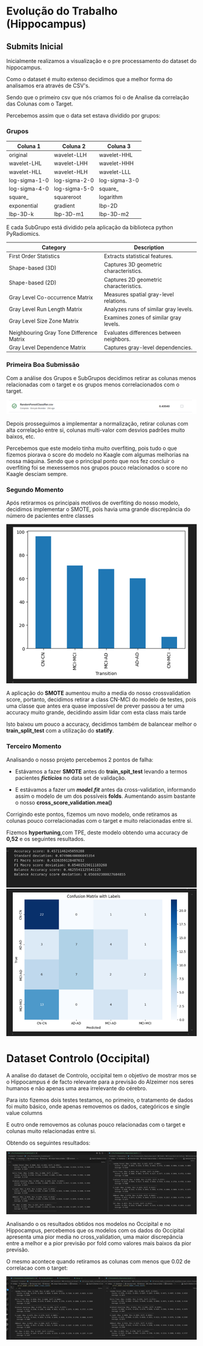 # Evolução do Trabalho (Hippocampus)


## Submits Inicial


Inicialmente realizamos a visualização e o pre processamento do dataset do hippocampus.


Como o dataset é muito extenso decidimos que a melhor forma do analisamos era através de CSV's.


Sendo que o primeiro csv que nós criamos foi o de Analise da correlação das Colunas com o Target.


Percebemos assim que o data set estava dividido por grupos:




### Grupos


| Coluna 1        | Coluna 2        | Coluna 3       |
|------------------|-----------------|----------------|
| original         | wavelet-LLH    | wavelet-HHL    |
| wavelet-LHL      | wavelet-LHH    | wavelet-HHH    |
| wavelet-HLL      | wavelet-HLH    | wavelet-LLL    |
| log-sigma-1-0    | log-sigma-2-0  | log-sigma-3-0  |
| log-sigma-4-0    | log-sigma-5-0  | square_        |
| square_          | squareroot     | logarithm      |
| exponential      | gradient       | lbp-2D         |
| lbp-3D-k         | lbp-3D-m1      | lbp-3D-m2      |




E cada SubGrupo está dividido pela aplicação da biblioteca python PyRadiomics.


| Category                                 | Description                            |
|-----------------------------------------|----------------------------------------|
| First Order Statistics                  | Extracts statistical features.         |
| Shape-based (3D)                        | Captures 3D geometric characteristics.|
| Shape-based (2D)                        | Captures 2D geometric characteristics.|
| Gray Level Co-occurrence Matrix         | Measures spatial gray-level relations.|
| Gray Level Run Length Matrix            | Analyzes runs of similar gray levels. |
| Gray Level Size Zone Matrix             | Examines zones of similar gray levels.|
| Neighbouring Gray Tone Difference Matrix| Evaluates differences between neighbors.|
| Gray Level Dependence Matrix            | Captures gray-level dependencies.     |




### Primeira Boa Submissão


Com a análise dos Grupos e SubGrupos decidimos retirar as colunas menos relacionadas com o target e os grupos menos correlacionados com o target.


![Foto local](imagens/1sub.png)




Depois prosseguimos a implementar a normalização, retirar colunas com alta correlação entre si, colunas multi-valor com desvios padrões muito baixos, etc.


Percebemos que este modelo tinha muito overfiting, pois tudo o que fizemos piorava o score do modelo no Kaagle com algumas melhorias na nossa máquina. Sendo que o principal ponto que nos fez concluir o overfiting foi se mexessemos nos grupos pouco relacionados o score no Kaagle desciam sempre.


### Segundo Momento


Após retirarmos os principais motivos de overfiting do nosso modelo, decidimos implementar o SMOTE, pois havia uma grande discrepância do número de pacientes entre classes


![Foto local](imagens/N_transition.png)


A aplicação do **SMOTE** aumentou muito a media do nosso crossvalidation score, portanto, decidimos retirar a class CN-MCI do modelo de testes, pois uma classe que antes era quase impossível de prever passou a ter uma accuracy muito grande, decidindo assim lidar com esta class mais tarde


Isto baixou um pouco a accuracy, decidimos também de balancear melhor o **train_split_test**  com a utilização do **statify**.




### Terceiro Momento


Analisando o nosso projeto percebemos 2 pontos de falha:


- Estávamos a fazer **SMOTE** antes do **train_spit_test** levando a termos pacientes ***ficticios*** no data set de validação.


- E estávamos a fazer um ***model.fit*** antes da cross-validation, informando assim o modelo de um dos possíveis **folds**. Aumentando assim bastante o nosso **cross_score_validation.mea()**


Corrigindo este pontos, fizemos um novo modelo, onde retiramos as colunas pouco correlacionadas com o target e muito relacionadas entre si.


Fizemos **hypertuning**,com TPE, deste modelo obtendo uma accuracy de **0,52** e os seguintes resultados.




![Foto local](imagens/score.png)
![Foto local](imagens/matrix.png)




# Dataset Controlo (Occipital)


A analise do dataset de Controlo, occipital tem o objetivo de mostrar mos se o Hippocampus é de facto relevante para  a previsão do Alzeimer nos seres humanos e não apenas uma area irrelevante do cérebro.


Para isto fizemos dois testes testamos, no primeiro, o tratamento de dados foi muito básico, onde apenas removemos os dados, categóricos e single value columns


E outro onde removemos as colunas pouco relacionadas com o target e colunas muito relacionadas entre si.


Obtendo os seguintes resultados:

![Foto local](imagens/res_pre_pro.png)

Analisando o os resultados obtidos nos modelos no Occipital e no Hippocampus, percebemos que os modelos com os dados do Occipital apresenta uma pior media no cross_validation, uma maior discrepância entre a melhor e a pior previsão por fold como valores mais baixos da pior previsão. 

O mesmo acontece quando retiramos as colunas com menos que 0.02 de correlacao com o target: 

![Foto local](imagens/res_pro_0.02.png)

